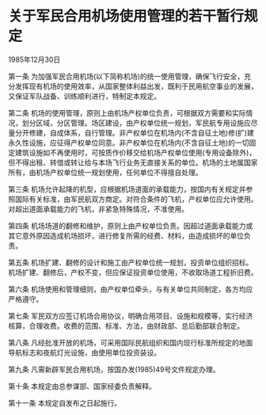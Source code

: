 # 关于军民合用机场使用管理的若干暂行规定

1985年12月30日 

<!-- INFO END -->

第一条 为加强军民合用机场(以下简称机场)的统一使用管理，确保飞行安全，充分发挥现有机场的使用效率，从国家整体利益出发，既利于民用航空事业的发展，又保证军队战备、训练顺利进行，特制定本规定。

第二条 机场的使用管理，原则上由机场产权单位负责，可根据双方需要和实际情况，划分区域，分区管理。场区建设，由产权单位统一规划，军民航专用设施应尽量分开修建，自成体系，自行管理。非产权单位在机场内(不含自征土地)修(扩)建永久性设施，应征得产权单位同意。非产权单位在机场内(不含自征土地)的一切固定建筑设施如不再使用时，可按质作价移交给机场产权单位使用(专用设备除外)，但不得出租、转借或转让给与本场飞行业务无直接关系的单位。机场的土地属国家所有，由机场产权单位统一规划使用，任何单位不得擅自处理。

第三条 机场允许起降的机型，应根据机场道面的承载能力，按国内有关规定并参照国际有关标准，由军民航双方商定。对符合条件的飞机，产权单位应允许使用。对超出道面承载能力的飞机，非紧急特殊情况，不准使用。

第四条 机场场道的翻修和维护，原则上由产权单位负责。因超过道面承载能力或其它意外原因造成机场损坏，进行修复所需的经费、材料，由造成损坏的单位负责。

第五条 机场扩建、翻修的设计和施工由产权单位统一规划，投资单位组织招标。机场扩建、翻修后，产权不变，但应保证投资单位使用，不收取场道工程折旧费。

第六条 机场使用和管理细则，由产权单位牵头，与有关单位共同制定，各方均应严格遵守。

第七条 军民双方应签订机场合用协议，明确合用项目、设施和规模等，实行经济核算，合理收费。收费的范围、标准、方法，由财政部、总后勤部联合制定。

第八条 凡经批准开放的机场，可采用国际民航组织和国内现行标准所规定的地面导航标志和夜航灯光设施，由使用单位投资装设。

第九条 凡需新辟军民合用机场，按国办发(1985)49号文件规定办理。

第十条 本规定由总参谋部、国家经委负责解释。

第十一条 本规定自发布之日起施行。


